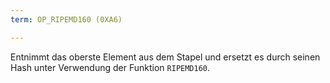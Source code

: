 ```yaml
---
term: OP_RIPEMD160 (0XA6)

---
```

Entnimmt das oberste Element aus dem Stapel und ersetzt es durch seinen Hash unter Verwendung der Funktion `RIPEMD160`.